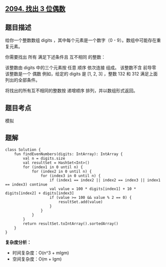 ## [2094. 找出 3 位偶数](https://leetcode.cn/problems/finding-3-digit-even-numbers/description/)

## 题目描述

给你一个整数数组 digits ，其中每个元素是一个数字（0 - 9）。数组中可能存在重复元素。

你需要找出 所有 满足下述条件且 互不相同 的整数：

该整数由 digits 中的三个元素按 任意 顺序 依次连接 组成。
该整数不含 前导零
该整数是一个 偶数
例如，给定的 digits 是 [1, 2, 3] ，整数 132 和 312 满足上面列出的全部条件。

将找出的所有互不相同的整数按 递增顺序 排列，并以数组形式返回。

## 题目考点

模拟

## 题解
 
```
class Solution {
    fun findEvenNumbers(digits: IntArray): IntArray {
        val n = digits.size
        val resultSet = HashSet<Int>()
        for (index1 in 0 until n) {
            for (index2 in 0 until n) {
                for (index3 in 0 until n) {
                    if (index1 == index2 || index2 == index3 || index1 == index3) continue
                    val value = 100 * digits[index1] + 10 * digits[index2] + digits[index3]
                    if (value >= 100 && value % 2 == 0) {
                        resultSet.add(value)
                    }
                }
            }
        }
        return resultSet.toIntArray().sortedArray()
    }
}
```

**复杂度分析：**

- 时间复杂度：O(n^3 + mlgm)
- 空间复杂度：O(m + lgm) 
